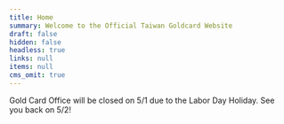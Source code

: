 ```yaml
---
title: Home
summary: Welcome to the Official Taiwan Goldcard Website
draft: false
hidden: false
headless: true
links: null
items: null
cms_omit: true
---
```

Gold Card Office will be closed on 5/1 due to the Labor Day Holiday. See you back on 5/2!